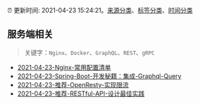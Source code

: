 :alarm_clock: 更新时间: 2021-04-23 15:24:21。[来源分类](../README.md)、[标签分类](../TAGS.md)、[时间分类](../TIMELINE.md)

## 服务端相关


> 关键字：`Nginx`、`Docker`、`GraphQL`、`REST`、`gRPC`



- [2021-04-23-Nginx-常用配置清单](https://www.ershicimi.com/p/d1c22f2667db118ad69f36a17c49d609) 
- [2021-04-23-Spring-Boot-开发秘籍：集成-Graphql-Query](https://toutiao.io/k/rsrt60z) 
- [2021-04-23-推荐-OpenResty-实现限流](https://toutiao.io/k/syxnrph) 
- [2021-04-23-推荐-RESTful-API-设计最佳实践](https://toutiao.io/k/4zqz7k1) 